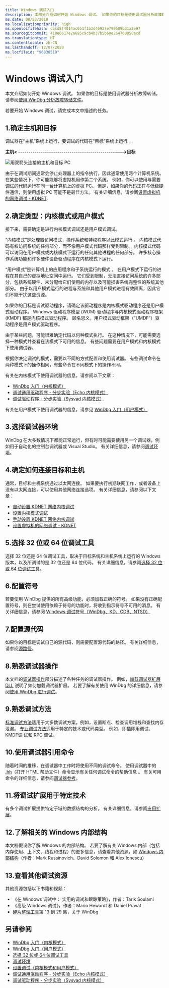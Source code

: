 ```yaml
---
title: Windows 调试入门
description: 本部分介绍如何开始 Windows 调试。 如果你的目标是使用调试器分析故障转储，请参阅使用 Windows 调试器 (WinDbg) 进行故障转储分析。
ms.date: 08/23/2018
ms.localizationpriority: high
ms.openlocfilehash: c5cd8f4014ac651f1b3d46927e799609b31a2e97
ms.sourcegitcommit: 418e6617e2a695c9cb4b37b5b60e264760858acd
ms.translationtype: HT
ms.contentlocale: zh-CN
ms.lasthandoff: 12/07/2020
ms.locfileid: "96838519"
---
```

# <a name="getting-started-with-windows-debugging"></a>Windows 调试入门


本文介绍如何开始 Windows 调试。 如果你的目标是使用调试器分析故障转储，请参阅[使用 WinDbg 分析故障转储文件](crash-dump-files.md)。

若要开始 Windows 调试，请完成本文中描述的任务。

## <a name="1-determine-the-host-and-the-target"></a>1.确定主机和目标 

调试器在“主机”系统上运行，要调试的代码在“目标”系统上运行   。

   **主机&lt; --------------------------------------------------&gt;目标**

![用双箭头连接的主机和目标 PC](images/targethost1.png)

由于在调试期间通常会停止处理器上的指令执行，因此通常使用两个计算机系统。 在某些情况下，你可能能够将虚拟机用作第二个系统。 例如，你可以使用与需要调试的代码运行在同一台计算机上的虚拟 PC。 但是，如果你的代码正在与低级硬件通信，则使用虚拟 PC 可能不是最佳方法。 有关详细信息，请参阅[设置虚拟机的网络调试 - KDNET](setting-up-network-debugging-of-a-virtual-machine-host.md).

## <a name="2-determine-the-type-kernel-mode-or-user-mode"></a>2.确定类型：内核模式或用户模式

接下来，需要确定是进行内核模式调试还是用户模式调试。

“内核模式”是处理器访问模式，操作系统和特权程序以此模式运行  。 内核模式代码有权访问系统的任何部分，而不像用户模式代码那样受到限制。 内核模式代码可以访问在用户模式或内核模式下运行的任何其他进程的任何部分。 许多核心操作系统功能和许多硬件设备驱动程序在内核模式下运行。

“用户模式”是计算机上的应用程序和子系统运行的模式  。 在用户模式下运行的进程在其自己的虚拟地址空间中运行。 它们受到限制，无法直接访问系统的许多部分，包括系统硬件、未分配给它们使用的内存以及可能损害系统完整性的系统其他部分。 由于以用户模式运行的进程与系统和其他用户模式进程有效隔离，因此它们不能干扰这些资源。

如果你的目标是调试驱动程序，请确定该驱动程序是内核模式驱动程序还是用户模式驱动程序。 Windows 驱动程序模型 (WDM) 驱动程序与内核模式驱动程序框架 (KMDF) 都是内核模式驱动程序。 顾名思义，用户模式驱动框架（“UMDF”）驱动程序是用户模式驱动程序。

由于某些问题，可能很难确定代码以何种模式执行。 在这种情况下，可能需要选择一种模式并查看在该模式下可用的信息。 有些问题需要在用户模式和内核模式下使用调试器。

根据你决定调试的模式，需要以不同的方式配置和使用调试器。 有些调试命令在两种模式下的操作相同，有些命令在不同模式下的操作不同。

有关在内核模式下使用调试器的信息，请参阅以下文章：
   - [WinDbg 入门（内核模式）](getting-started-with-windbg--kernel-mode-.md) 
   - [调试通用驱动程序 - 分步实验（Echo 内核模式）](debug-universal-drivers---step-by-step-lab--echo-kernel-mode-.md) 
   - [调试驱动程序 - 分步实验（Sysvad 内核模式）](debug-universal-drivers--kernel-mode-.md) 
    
有关在用户模式下使用调试器的信息，请参见 [WinDbg 入门（用户模式）](getting-started-with-windbg.md)

## <a name="3-choose-your-debugger-environment"></a>3.选择调试器环境

WinDbg 在大多数情况下都能正常运行，但有时可能需要使用另一个调试器，例如用于自动化的控制台调试器或 Visual Studio。 有关详细信息，请参阅[调试环境](debuggers-in-the-debugging-tools-for-windows-package.md)。

## <a name="4-determine-how-to-connect-the-target-and-host"></a>4.确定如何连接目标和主机

通常，目标和主机系统通过以太网连接。 如果要执行初期联网工作，或者设备上没有以太网连接，可以使用其他网络连接选项。 有关详细信息，请参阅以下文章：
   -   [自动设置 KDNET 网络内核调试](setting-up-a-network-debugging-connection-automatically.md)
   -   [设置内核模式调试](setting-up-kernel-mode-debugging-in-windbg--cdb--or-ntsd.md)
   -   [手动设置 KDNET 网络内核调试](setting-up-a-network-debugging-connection.md)
   -   [设置虚拟机的网络调试 - KDNET](setting-up-network-debugging-of-a-virtual-machine-host.md)

## <a name="5-choose-either-the-32-bit-or-64-bit-debugging-tools"></a>5.选择 32 位或 64 位调试工具

选择 32 位还是 64 位调试工具，取决于目标系统和主机系统上运行的 Windows 版本，以及所调试的是 32 位还是 64 位代码。 有关详细信息，请参阅[选择 32 位或 64 位调试工具](choosing-a-32-bit-or-64-bit-debugger-package.md)。

## <a name="6-configure-symbols"></a>6.配置符号

若要使用 WinDbg 提供的所有高级功能，必须加载正确的符号。 如果没有正确配置符号，则在尝试使用依赖于符号的功能时，将收到指示符号不可用的消息。 有关详细信息，请参阅 [Windows 调试符号（WinDbg、KD、CDB、NTSD）](symbols.md)

## <a name="7-configure-source-code"></a>7.配置源代码

如果你的目标是调试自己的源代码，则需要配置源代码的路径。 有关详细信息，请参阅[源路径](source-path.md)。

## <a name="8-become-familiar-with-debugger-operation"></a>8.熟悉调试器操作

本文档的[调试器操作](debugger-operation-win8.md)部分描述了各种任务的调试器操作。 例如，[加载调试器扩展 DLL](loading-debugger-extension-dlls.md) 说明了如何加载调试器扩展。 若要了解有关使用 WinDbg 的详细信息，请参阅[使用 WinDbg 进行调试](debugging-using-windbg.md)。

## <a name="9-become-familiar-with-debugging-techniques"></a>9.熟悉调试方法

[标准调试方法](standard-debugging-techniques.md)适用于大多数调试方案，例如，设置断点、检查调用堆栈和查找内存泄漏。 [专业调试方法](specialized-debugging-techniques.md)适用于特定的技术或代码类型。 例如，即插即用调试、KMDF调 试和 RPC 调试。

## <a name="10-use-the-debugger-reference-commands"></a>10.使用调试器引用命令

随着时间的推移，在调试器中工作时将使用不同的调试命令。 使用调试器中的 [.hh](-hh--open-html-help-file-.md)（打开 HTML 帮助文件）命令显示有关任何调试命令的帮助信息  。 有关可用命令的详细信息，请参阅[调试器参考](debugger-reference.md)。

## <a name="11-use-debugging-extensions-for-specific-technologies"></a>11.将调试扩展用于特定技术

有多个调试扩展提供特定于域的数据结构的分析。 有关详细信息，请参阅[专用扩展](specialized-extensions.md)。

## <a name="12-learn-about-related-windows-internals"></a>12.了解相关的 Windows 内部结构

本文档假设你了解 Windows 的内部结构。 若要了解有关 Windows 内部（包括内存使用、上下文、线程和进程）的更多信息，请查看其他资源，如 [Windows 内部结构](/sysinternals/resources/windows-internals)（作者：Mark Russinovich、David Solomon 和 Alex Ionescu） 

## <a name="13-review-additional-debugging-resources"></a>13.查看其他调试资源

其他资源包括以下书籍和视频：
-  《在 Windows 调试中：  实用的调试和跟踪策略》，作者：Tarik Soulami
-   《高级 Windows 调试》，作者：Mario Hewardt 和 Daniel Pravat 
-   [碎片整理工具](https://channel9.msdn.com/Shows/Defrag-Tools)第 13 到 29 集，关于 WinDbg


## <a name="see-also"></a>另请参阅

-   [WinDbg 入门（内核模式）](getting-started-with-windbg--kernel-mode-.md)
-   [WinDbg 入门（用户模式）](getting-started-with-windbg.md)
-   [选择 32 位或 64 位调试工具](choosing-a-32-bit-or-64-bit-debugger-package.md)
-   [调试环境](debuggers-in-the-debugging-tools-for-windows-package.md)
-   [设置调试（内核模式和用户模式）](getting-set-up-for-debugging.md)
-   [调试通用驱动程序 - 分步实验（Echo 内核模式）](debug-universal-drivers---step-by-step-lab--echo-kernel-mode-.md)
-   [调试驱动程序 - 分步实验（Sysvad 内核模式）](debug-universal-drivers--kernel-mode-.md)
